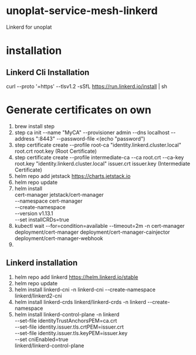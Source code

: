 # unoplat-service-mesh-linkerd
Linkerd for unoplat

# installation


## Linkerd Cli Installation

curl --proto '=https' --tlsv1.2 -sSfL https://run.linkerd.io/install | sh

# Generate certificates on own

1. brew install step
2. step ca init --name "MyCA" --provisioner admin --dns localhost --address ":8443" --password-file <(echo "password")
3. step certificate create --profile root-ca "identity.linkerd.cluster.local" root.crt root.key (Root Certificate)
4. step certificate create --profile intermediate-ca --ca root.crt --ca-key root.key "identity.linkerd.cluster.local" issuer.crt issuer.key (Intermediate Certificate)
5. helm repo add jetstack https://charts.jetstack.io
6. helm repo update
7. helm install \
  cert-manager jetstack/cert-manager \
  --namespace cert-manager \
  --create-namespace \
  --version v1.13.1 \
  --set installCRDs=true
8.  kubectl wait --for=condition=available --timeout=2m -n cert-manager deployment/cert-manager deployment/cert-manager-cainjector deployment/cert-manager-webhook
9. 

## Linkerd installation

1. helm repo add linkerd https://helm.linkerd.io/stable
2. helm repo update
3. helm install linkerd-cni -n linkerd-cni --create-namespace linkerd/linkerd2-cni
4. helm install linkerd-crds linkerd/linkerd-crds -n linkerd --create-namespace
5. helm install linkerd-control-plane -n linkerd \
  --set-file identityTrustAnchorsPEM=ca.crt \
  --set-file identity.issuer.tls.crtPEM=issuer.crt \
  --set-file identity.issuer.tls.keyPEM=issuer.key \
  --set cniEnabled=true \
  linkerd/linkerd-control-plane

##  
